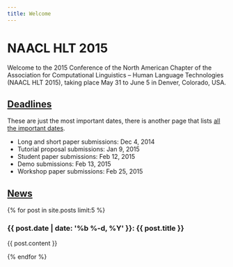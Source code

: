 ```yaml
---
title: Welcome
---
```


# NAACL HLT 2015

Welcome to the 2015 Conference of the North American Chapter of the Association for Computational Linguistics – Human Language Technologies (NAACL HLT 2015), taking place May 31 to June 5 in Denver, Colorado, USA.

## [Deadlines](dates.html)

These are just the most important dates, there is another page that lists [all the important dates](dates.html).

- Long and short paper submissions: Dec 4, 2014
- Tutorial proposal submissions: Jan 9, 2015
- Student paper submissions: Feb 12, 2015
- Demo submissions: Feb 13, 2015
- Workshop paper submissions: Feb 25, 2015

## [News](all-news.html)

{% for post in site.posts limit:5 %}

### {{ post.date | date: '%b %-d, %Y' }}: {{ post.title }}

{{ post.content }}

{% endfor %}

